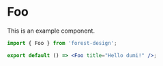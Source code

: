 # Foo

This is an example component.

```jsx
import { Foo } from 'forest-design';

export default () => <Foo title="Hello dumi!" />;
```
